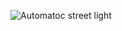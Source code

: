 ![Automatoc street light](https://user-images.githubusercontent.com/98822676/154790784-cf902390-4625-46bc-b2ba-939b0c8cf86d.jpg)
